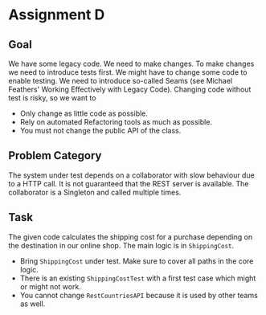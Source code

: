 Assignment D
============

Goal
----

We have some legacy code. We need to make changes.
To make changes we need to introduce tests first.
We might have to change some code to enable testing.
We need to introduce so-called Seams (see Michael
Feathers' Working Effectively with Legacy Code).
Changing code without test is risky, so we want to

* Only change as little code as possible.
* Rely on automated Refactoring tools as much as possible.
* You must not change the public API of the class.

Problem Category
----------------

The system under test depends on a collaborator with
slow behaviour due to a HTTP call. It is not guaranteed
that the REST server is available. The collaborator is
a Singleton and called multiple times.

Task
----

The given code calculates the shipping cost for a purchase
depending on the destination in our online shop. The main
logic is in `ShippingCost`.

* Bring `ShippingCost` under test. Make sure to cover all paths in the core logic.
* There is an existing `ShippingCostTest` with a first test case which might or might not work.
* You cannot change `RestCountriesAPI` because it is used by other teams as well.
